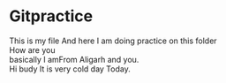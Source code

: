 # Gitpractice

This is my file And here I am doing practice on this folder
<br>
How are you
<br>
basically I amFrom Aligarh and you.
<br>
 Hi budy It is very cold day Today.
